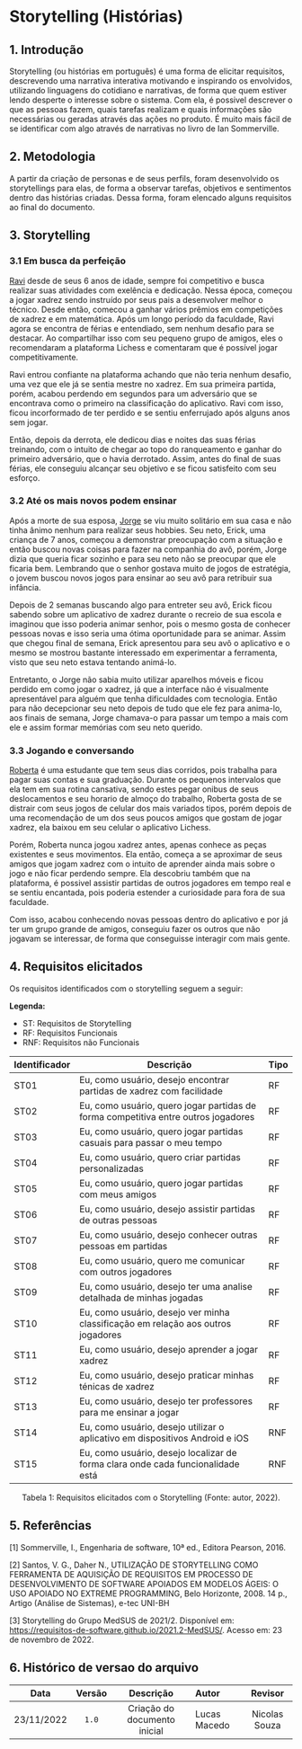 # Storytelling (Histórias)

## 1. Introdução

Storytelling (ou histórias em português) é uma forma de elicitar requisitos, descrevendo uma narrativa interativa motivando e inspirando os envolvidos, utilizando linguagens do cotidiano e narrativas, de forma que quem estiver lendo desperte o interesse sobre o sistema. Com ela, é possivel descrever o que as pessoas fazem, quais tarefas realizam e quais informações são necessárias ou geradas através das ações no produto. É muito mais fácil de se identificar com algo através de narrativas no livro de Ian Sommerville.

## 2. Metodologia

A partir da criação de personas e de seus perfils, foram desenvolvido os storytellings para elas, de forma a observar tarefas, objetivos e sentimentos dentro das histórias criadas. Dessa forma, foram elencado alguns requisitos ao final do documento.

## 3. Storytelling

### 3.1 Em busca da perfeição

[Ravi](../personas) desde de seus 6 anos de idade, sempre foi competitivo e busca realizar suas atividades com exelência e dedicação. Nessa época, começou a jogar xadrez sendo instruído por seus pais a desenvolver melhor o técnico. Desde então, comecou a ganhar vários prêmios em competições de xadrez e em matemática. Após um longo período da faculdade, Ravi agora se encontra de férias e entendiado, sem nenhum desafio para se destacar. Ao compartilhar isso com seu pequeno grupo de amigos, eles o recomendaram a plataforma Lichess e comentaram que é possível jogar competitivamente.

Ravi entrou confiante na plataforma achando que não teria nenhum desafio, uma vez que ele já se sentia mestre no xadrez. Em sua primeira partida, porém, acabou perdendo em segundos para um adversário que se encontrava como o primeiro na classificação do aplicativo. Ravi com isso, ficou incorformado de ter perdido e se sentiu enferrujado após alguns anos sem jogar.

Então, depois da derrota, ele dedicou dias e noites das suas férias treinando, com o intuito de chegar ao topo do ranqueamento e ganhar do primeiro adversário, que o havia derrotado. Assim, antes do final de suas férias, ele conseguiu alcançar seu objetivo e se ficou satisfeito com seu esforço.

### 3.2 Até os mais novos podem ensinar

Após a morte de sua esposa, [Jorge](../personas) se viu muito solitário em sua casa e não tinha ânimo nenhum para realizar seus hobbies. Seu neto, Erick, uma criança de 7 anos, começou a demonstrar preocupação com a situação e então buscou novas coisas para fazer na companhia do avô, porém, Jorge dizia que queria ficar sozinho e para seu neto não se preocupar que ele ficaria bem. Lembrando que o senhor gostava muito de jogos de estratégia, o jovem buscou novos jogos para ensinar ao seu avô para retribuir sua infância.

Depois de 2 semanas buscando algo para entreter seu avô, Erick ficou sabendo sobre um aplicativo de xadrez durante o recreio de sua escola e imaginou que isso poderia animar senhor, pois o mesmo gosta de conhecer pessoas novas e isso seria uma ótima oportunidade para se animar. Assim que chegou final de semana, Erick apresentou para seu avô o aplicativo e o mesmo se mostrou bastante interessado em experimentar a ferramenta, visto que seu neto estava tentando animá-lo.

Entretanto, o Jorge não sabia muito utilizar aparelhos móveis e ficou perdido em como jogar o xadrez, já que a interface não é visualmente apresentável para alguém que tenha dificuldades com tecnologia. Então para não decepcionar seu neto depois de tudo que ele fez para anima-lo, aos finais de semana, Jorge chamava-o para passar um tempo a mais com ele e assim formar memórias com seu neto querido.

### 3.3 Jogando e conversando

[Roberta](../personas) é uma estudante que tem seus dias corridos, pois trabalha para pagar suas contas e sua graduação. Durante os pequenos intervalos que ela tem em sua rotina cansativa, sendo estes pegar onibus de seus deslocamentos e seu horario de almoço do trabalho, Roberta gosta de se distrair com seus jogos de celular dos mais variados tipos, porém depois de uma recomendação de um dos seus poucos amigos que gostam de jogar xadrez, ela baixou em seu celular o aplicativo Lichess.

Porém, Roberta nunca jogou xadrez antes, apenas conhece as peças existentes e seus movimentos. Ela então, começa a se aproximar de seus amigos que jogam xadrez com o intuito de aprender ainda mais sobre o jogo e não ficar perdendo sempre. Ela descobriu também que na plataforma, é possivel assistir partidas de outros jogadores em tempo real e se sentiu encantada, pois poderia estender a curiosidade para fora de sua faculdade.

Com isso, acabou conhecendo novas pessoas dentro do aplicativo e por já ter um grupo grande de amigos, conseguiu fazer os outros que não jogavam se interessar, de forma que conseguisse interagir com mais gente.

## 4. Requisitos elicitados

Os requisitos identificados com o storytelling seguem a seguir:

**Legenda:**

- ST: Requisitos de <span>Storytelling</span>
- RF: Requisitos <span>Funcionais</span>
- RNF: Requisitos não <span>Funcionais</span>

| Identificador | Descrição                                                                          | Tipo |
| ------------- | ---------------------------------------------------------------------------------- | ---- |
| ST01          | Eu, como usuário, desejo encontrar partidas de xadrez com facilidade               | RF   |
| ST02          | Eu, como usuário, quero jogar partidas de forma competitiva entre outros jogadores | RF   |
| ST03          | Eu, como usuário, quero jogar partidas casuais para passar o meu tempo             | RF   |
| ST04          | Eu, como usuário, quero criar partidas personalizadas                              | RF   |
| ST05          | Eu, como usuário, quero jogar partidas com meus amigos                             | RF   |
| ST06          | Eu, como usuário, desejo assistir partidas de outras pessoas                       | RF   |
| ST07          | Eu, como usuário, desejo conhecer outras pessoas em partidas                       | RF   |
| ST08          | Eu, como usuário, quero me comunicar com outros jogadores                          | RF   |
| ST09          | Eu, como usuário, desejo ter uma analise detalhada de minhas jogadas               | RF   |
| ST10          | Eu, como usuário, desejo ver minha classificação em relação aos outros jogadores   | RF   |
| ST11          | Eu, como usuário, desejo aprender a jogar xadrez                                   | RF   |
| ST12          | Eu, como usuário, desejo praticar minhas ténicas de xadrez                         | RF   |
| ST13          | Eu, como usuário, desejo ter professores para me ensinar a jogar                   | RF   |
| ST14          | Eu, como usuário, desejo utilizar o aplicativo em dispositivos Android e iOS       | RNF  |
| ST15          | Eu, como usuário, desejo localizar de forma clara onde cada funcionalidade está    | RNF  |

<div style="text-align: center">
<p> Tabela 1: Requisitos elicitados com o Storytelling (Fonte: autor, 2022).</p>
</div>

## 5. Referências

[1] Sommerville, I., Engenharia de software, 10ª ed., Editora Pearson, 2016.
<br>

[2] Santos, V. G., Daher N., UTILIZAÇÃO DE STORYTELLING COMO FERRAMENTA DE AQUISIÇÃO DE REQUISITOS EM PROCESSO DE DESENVOLVIMENTO DE SOFTWARE APOIADOS EM MODELOS ÁGEIS: O USO APOIADO NO EXTREME PROGRAMMING, Belo Horizonte, 2008. 14 p., Artigo (Análise de Sistemas), e-tec UNI-BH
<br>

[3] Storytelling do Grupo MedSUS de 2021/2. Disponível em: https://requisitos-de-software.github.io/2021.2-MedSUS/. Acesso em: 23 de novembro de 2022.

## 6. Histórico de versao do arquivo

|    Data    | Versão |          Descrição           | Autor        |    Revisor    |
| :--------: | :----: | :--------------------------: | :----------- | :-----------: |
| 23/11/2022 | `1.0`  | Criação do documento inicial | Lucas Macedo | Nicolas Souza |
